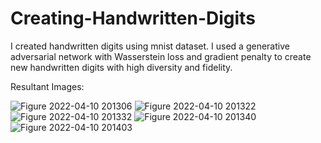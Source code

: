 # Creating-Handwritten-Digits
I created handwritten digits using mnist dataset. I used a generative adversarial network with Wasserstein loss and gradient penalty to create new handwritten digits with high diversity and fidelity.

Resultant Images:

![Figure 2022-04-10 201306](https://user-images.githubusercontent.com/83483414/162624945-5a381a36-08d9-42c0-8724-7e70cb9bcf3c.png)
![Figure 2022-04-10 201322](https://user-images.githubusercontent.com/83483414/162624953-75953c92-c981-4db3-aa94-a99e49be733b.png)
![Figure 2022-04-10 201332](https://user-images.githubusercontent.com/83483414/162624961-261491b3-2d91-4586-9cc5-3f665107bd1c.png)
![Figure 2022-04-10 201340](https://user-images.githubusercontent.com/83483414/162624966-a3f8230e-9ea7-47be-80af-5ad2c962a0a4.png)
![Figure 2022-04-10 201403](https://user-images.githubusercontent.com/83483414/162624971-54ef85dd-54cb-4cbf-b34f-0e70b38f06cf.png)

